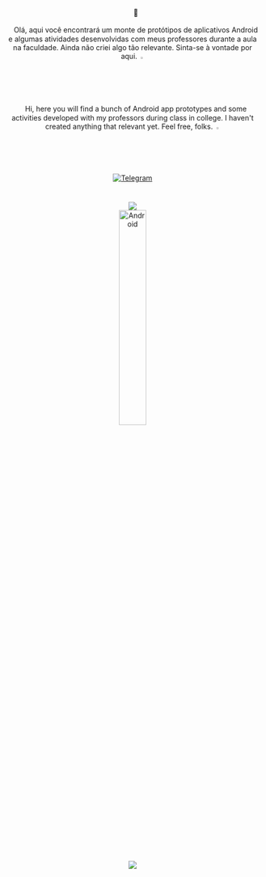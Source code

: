 <div align="center">
  <p>ㅤ💚</p>
  
  <p>ㅤOlá, aqui você encontrará um monte de protótipos de aplicativos Android e algumas atividades desenvolvidas com meus professores durante a aula na faculdade. Ainda não criei algo tão relevante. Sinta-se à vontade por aqui. <img
    width="2%"
    height="2%"
    src="https://upload.wikimedia.org/wikipedia/commons/0/05/Flag_of_Brazil.svg">
  </p>
  
   <p>ㅤHi, here you will find a bunch of Android app prototypes and some activities developed with my professors during class in college. I haven't created anything that relevant yet. Feel free, folks. <img
    width="2%"
    height="2%"
    src="https://upload.wikimedia.org/wikipedia/en/a/a4/Flag_of_the_United_States.svg">
    
  </p>
   <a href="https://t.me/davideploy"><img alt="Telegram" src="https://img.shields.io/badge/-Telegram-0088cc?style=flat=square&logo=telegram&logoColor=white"></a>
   <h1></h1>
   

<div>
    <img
      src="https://github-readme-stats.vercel.app/api?username=davideploy&title_color=47ffb3&text_color=ffffff&hide_border=true&hide=contribs,prs,issues&bg_color=00000000">
  </div>
  <img
    alt="Android"
    width="33%"
    height="33%"
    src="https://media.giphy.com/media/Y4bzv6DYbYzy8jDnoW/giphy.gif">
  <div>
    <img
      src="https://github-readme-stats.vercel.app/api/top-langs/?username=davideploy&layout=compact&title_color=ffffff&text_color=ffffff&hide_border=true&bg_color=00000000">
  </div>
  </div>

